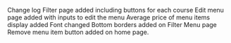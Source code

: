 Change log 
Filter page added including buttons for each course
Edit menu page added with inputs to edit the menu
Average price of menu items display added 
Font changed 
Bottom borders added on Filter Menu page 
Remove menu item button added on home page. 
